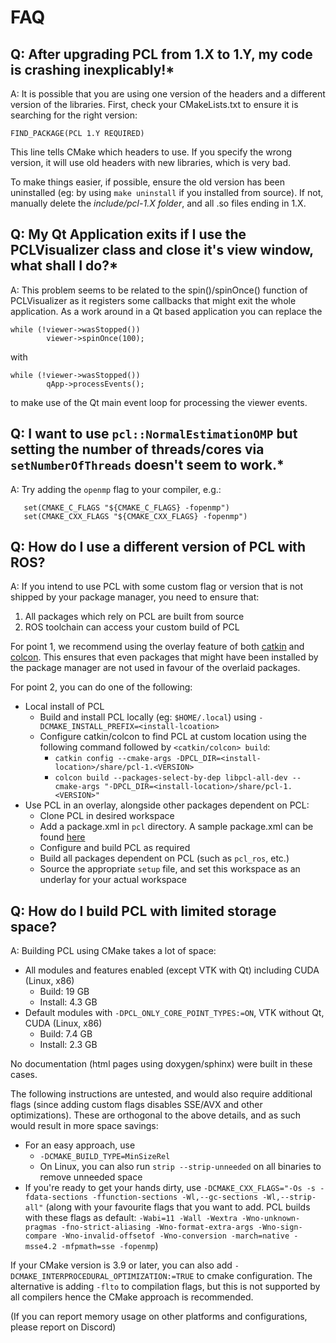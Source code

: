 # FAQ

## Q: After upgrading PCL from 1.X to 1.Y, my code is crashing inexplicably!*

A: It is possible that you are using one version of the headers and a different version of the libraries. First, check your CMakeLists.txt to ensure  it is searching for the right version:
```
FIND_PACKAGE(PCL 1.Y REQUIRED)
```
This line tells CMake which headers to use. If you specify the wrong version, it will use old headers with new libraries, which is very bad.

To make things easier, if possible, ensure the old version has been uninstalled (eg: by using `make uninstall` if you installed from source). If not, manually delete the *include/pcl-1.X folder*, and all .so files ending in 1.X.


## Q: My Qt Application exits if I use the PCLVisualizer class and close it's view window, what shall I do?*

A: This problem seems to be related to the spin()/spinOnce() function of PCLVisualizer as it registers some callbacks that might exit the whole application.
As a work around in a Qt based application you can replace the
```
while (!viewer->wasStopped())
        viewer->spinOnce(100);
```
with
```
while (!viewer->wasStopped())
        qApp->processEvents();
```
to make use of the Qt main event loop for processing the viewer events.

## Q: I want to use `pcl::NormalEstimationOMP` but setting the number of threads/cores via `setNumberOfThreads` doesn't seem to work.*

A: Try adding the `openmp` flag to your compiler, e.g.:

```
   set(CMAKE_C_FLAGS "${CMAKE_C_FLAGS} -fopenmp")
   set(CMAKE_CXX_FLAGS "${CMAKE_CXX_FLAGS} -fopenmp")
```

## Q: How do I use a different version of PCL with ROS?

A: If you intend to use PCL with some custom flag or version that is not shipped by your package manager, you need to ensure that:
1. All packages which rely on PCL are built from source
2. ROS toolchain can access your custom build of PCL

For point 1, we recommend using the overlay feature of both [catkin](http://wiki.ros.org/catkin/Tutorials/workspace_overlaying) and [colcon](https://index.ros.org/doc/ros2/Tutorials/Colcon-Tutorial/#source-an-underlay). This ensures that even packages that might have been installed by the package manager are not used in favour of the overlaid packages.

For point 2, you can do one of the following:
* Local install of PCL
  * Build and install PCL locally (eg: `$HOME/.local`) using `-DCMAKE_INSTALL_PREFIX=<install-lcoation>`
  * Configure catkin/colcon to find PCL at custom location using the following command followed by `<catkin/colcon> build`:
    * `catkin config --cmake-args -DPCL_DIR=<install-location>/share/pcl-1.<VERSION>`
    * `colcon build --packages-select-by-dep libpcl-all-dev --cmake-args "-DPCL_DIR=<install-location>/share/pcl-1.<VERSION>"`
* Use PCL in an overlay, alongside other packages dependent on PCL:
  * Clone PCL in desired workspace
  * Add a package.xml in `pcl` directory. A sample package.xml can be found [here](https://github.com/kunaltyagi/packages.xml)
  * Configure and build PCL as required
  * Build all packages dependent on PCL (such as `pcl_ros`, etc.)
  * Source the appropriate `setup` file, and set this workspace as an underlay for your actual workspace

## Q: How do I build PCL with limited storage space?

A: Building PCL using CMake takes a lot of space:
* All modules and features enabled (except VTK with Qt) including CUDA (Linux, x86)
  * Build: 19 GB
  * Install: 4.3 GB
* Default modules with `-DPCL_ONLY_CORE_POINT_TYPES:=ON`, VTK without Qt, CUDA (Linux, x86)
  * Build: 7.4 GB
  * Install: 2.3 GB

No documentation (html pages using doxygen/sphinx) were built in these cases.

The following instructions are untested, and would also require additional flags (since adding custom flags disables SSE/AVX and other optimizations). These are orthogonal to the above details, and as such would result in more space savings:
* For an easy approach, use
  * `-DCMAKE_BUILD_TYPE=MinSizeRel`
  * On Linux, you can also run `strip --strip-unneeded` on all binaries to remove unneeded space
* If you're ready to get your hands dirty, use `-DCMAKE_CXX_FLAGS="-Os -s -fdata-sections -ffunction-sections -Wl,--gc-sections -Wl,--strip-all"` (along with your favourite flags that you want to add. PCL builds with these flags as default: `-Wabi=11 -Wall -Wextra -Wno-unknown-pragmas -fno-strict-aliasing -Wno-format-extra-args -Wno-sign-compare -Wno-invalid-offsetof -Wno-conversion -march=native -msse4.2 -mfpmath=sse -fopenmp`)

If your CMake version is 3.9 or later, you can also add `-DCMAKE_INTERPROCEDURAL_OPTIMIZATION:=TRUE` to cmake configuration. The alternative is adding `-flto` to compilation flags, but this is not supported by all compilers hence the CMake approach is recommended.

(If you can report memory usage on other platforms and configurations, please report on Discord)